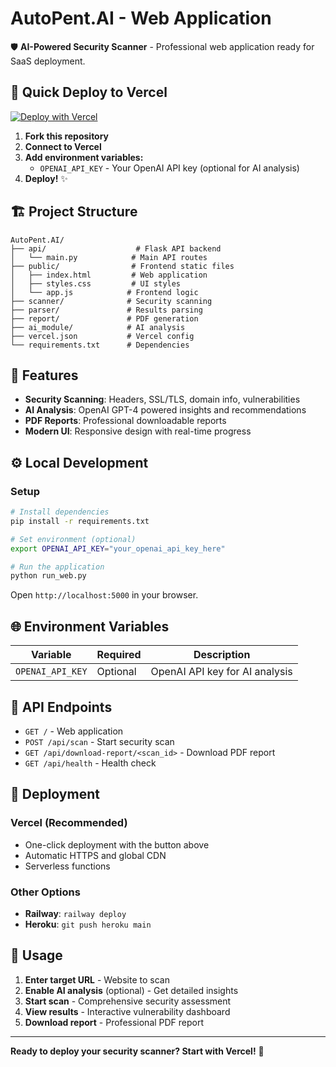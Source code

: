 # AutoPent.AI - Web Application

🛡️ **AI-Powered Security Scanner** - Professional web application ready for SaaS deployment.

## 🚀 Quick Deploy to Vercel

[![Deploy with Vercel](https://vercel.com/button)](https://vercel.com/new/clone?repository-url=https://github.com/your-username/AutoPent.AI)

1. **Fork this repository**
2. **Connect to Vercel**
3. **Add environment variables:**
   - `OPENAI_API_KEY` - Your OpenAI API key (optional for AI analysis)
4. **Deploy!** ✨

## 🏗️ Project Structure

```
AutoPent.AI/
├── api/                    # Flask API backend
│   └── main.py            # Main API routes
├── public/                # Frontend static files
│   ├── index.html         # Web application
│   ├── styles.css         # UI styles
│   └── app.js            # Frontend logic
├── scanner/              # Security scanning
├── parser/               # Results parsing
├── report/               # PDF generation
├── ai_module/            # AI analysis
├── vercel.json           # Vercel config
└── requirements.txt      # Dependencies
```

## 🌟 Features

- **Security Scanning**: Headers, SSL/TLS, domain info, vulnerabilities
- **AI Analysis**: OpenAI GPT-4 powered insights and recommendations
- **PDF Reports**: Professional downloadable reports
- **Modern UI**: Responsive design with real-time progress

## ⚙️ Local Development

### Setup

```bash
# Install dependencies
pip install -r requirements.txt

# Set environment (optional)
export OPENAI_API_KEY="your_openai_api_key_here"

# Run the application
python run_web.py
```

Open `http://localhost:5000` in your browser.

## 🌐 Environment Variables

| Variable         | Required | Description                    |
| ---------------- | -------- | ------------------------------ |
| `OPENAI_API_KEY` | Optional | OpenAI API key for AI analysis |

## 📱 API Endpoints

- `GET /` - Web application
- `POST /api/scan` - Start security scan
- `GET /api/download-report/<scan_id>` - Download PDF report
- `GET /api/health` - Health check

## 🚀 Deployment

### Vercel (Recommended)

- One-click deployment with the button above
- Automatic HTTPS and global CDN
- Serverless functions

### Other Options

- **Railway**: `railway deploy`
- **Heroku**: `git push heroku main`

## 📖 Usage

1. **Enter target URL** - Website to scan
2. **Enable AI analysis** (optional) - Get detailed insights
3. **Start scan** - Comprehensive security assessment
4. **View results** - Interactive vulnerability dashboard
5. **Download report** - Professional PDF report

---

**Ready to deploy your security scanner? Start with Vercel!** 🚀
